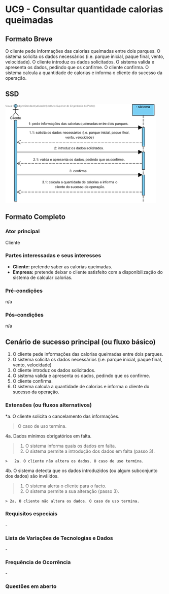 # UC9 - Consultar quantidade calorias queimadas

## Formato Breve

O cliente pede informações das calorias queimadas entre dois parques. O sistema solicita os dados necessários (i.e. parque inicial, paque final, vento, velocidade). O cliente introduz os dados solicitados. O sistema valida e apresenta os dados, pedindo que os confirme. O cliente confirma. O sistema calcula a quantidade de calorias e informa o cliente do sucesso da operação.

## SSD
![SSD_UC9.jpg](SSD_UC9.jpg)


## Formato Completo

### Ator principal

Cliente

### Partes interessadas e seus interesses
* **Cliente:** pretende saber as calorias queimadas.
* **Empresa:** pretende deixar o cliente satisfeito com a disponibilização do sistema de calcular calorias.


### Pré-condições
n/a

### Pós-condições
n/a

## Cenário de sucesso principal (ou fluxo básico)

1. O cliente pede informações das calorias queimadas entre dois parques.
2. O sistema solicita os dados necessários (i.e. parque inicial, paque final, vento, velocidade)
3. O cliente introduz os dados solicitados.
4. O sistema valida e apresenta os dados, pedindo que os confirme.
5. O cliente confirma.
6. O sistema calcula a quantidade de calorias e informa o cliente do sucesso da operação.

### Extensões (ou fluxos alternativos)

*a. O cliente solicita o cancelamento das informações.

> O caso de uso termina.

	
4a. Dados mínimos obrigatórios em falta.
>	1. O sistema informa quais os dados em falta.
>	2. O sistema permite a introdução dos dados em falta (passo 3).
>
	>	2a. O cliente não altera os dados. O caso de uso termina.


4b. O sistema detecta que os dados introduzidos (ou algum subconjunto dos dados) são inválidos.
> 1. O sistema alerta o cliente para o facto. 
> 2. O sistema permite a sua alteração (passo 3).
> 
	> 2a. O cliente não altera os dados. O caso de uso termina. 

### Requisitos especiais
\-

### Lista de Variações de Tecnologias e Dados
\-

### Frequência de Ocorrência
\-

### Questões em aberto
